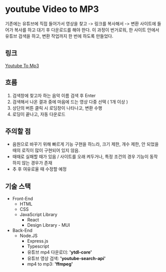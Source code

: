 # youtube Video to MP3

기존에는 유튜브에 직접 들어가서 영상을 찾고 -> 링크를 복사해서 -> 변환 사이트에 들어가 복사를 하고 대기 후 다운로드를 해야 한다.
이 과정이 번거로워, 한 사이트 안에서 유튜브 검색을 하고, 변환 작업까지 한 번에 하도록 만들었다.

## 링크
[Youtube To Mp3](https://youtubetomp3.sodiapp.com/)

## 흐름
1. 검색창에 찾고자 하는 음악 이름 검색 후 Enter
2. 검색해서 나온 결과 중에 마음에 드는 영상 다중 선택 ( 1개 이상 )
3. 상단의 버튼 클릭 시 로딩창이 나타나고, 변환 수행
4. 로딩이 끝나고, 자동 다운로드

## 주의할 점
 - 음원으로 바꾸기 위해 빠르게 기능 구현을 하느라, 크기 제한, 개수 제한, 안 되었을 때의 로직이 많이 구현되어 있지 않음.
 - 때때로 실패할 때가 있음 / 사이트를 오래 켜두거나, 특정 조건의 경우 기능이 동작하지 않는 경우가 존재
 - 추 후 여유로울 때 수정할 예정


## 기술 스택
 - Front-End
   - HTML
   - CSS
   - JavaScript Library
     - React
     - Design Library - MUI
 - Back-End
   - Node.JS
     - Express.js
     - Typescript
     - 유튜브 mp4 다운로더: **'ytdl-core'**
     - 유튜브 영상 검색: **'youtube-search-api'**
     - mp4 to mp3: **'ffmpeg'**
